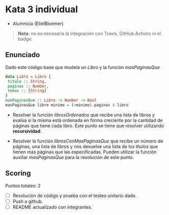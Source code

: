 # Kata 3 individual

- Alumno/a (ElielBloemer)

> **Nota**: no es necesaria la integración con Travis, GitHub Actions ni el badge.

## Enunciado

Dado este código base que modela un *Libro* y la función *masPaginasQue*
```haskell
data Libro = Libro {
 titulo :: String,
 paginas :: Number,
 temas :: [String]
}
masPaginasQue :: Libro -> Number -> Bool
masPaginasQue libro minimo = (>minimo).paginas $ libro
```

- Resolver la función *librosOrdenados* que recibe una lista de libros y evalúa si la misma está ordenada en forma creciente por la cantidad de páginas que tiene cada libro. Este punto se tiene que resolver utilizando **recursividad**.

- Resolver la función *librosConMasPaginasQue* que recibe un número de páginas, una lista de libros y nos devuelve una lista de los títulos que tienen más páginas que las especificadas. Pueden utilizar la función auxiliar *masPaginasQue* para la resolución de este punto.

## Scoring

Puntos totales: 2

- [ ] Resolución de código y prueba con el testeo unitario dado.
- [ ] Push a github.
- [ ] README actualizado con integrantes.